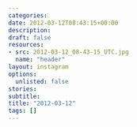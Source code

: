 ```yaml
---
categories:
date: 2012-03-12T08:43:15+00:00
description:
draft: false
resources:
- src: 2012-03-12_08-43-15_UTC.jpg
  name: "header"
layout: instagram
options:
  unlisted: false
stories:
subtitle:
title: "2012-03-12"
tags: []
---
```


 
